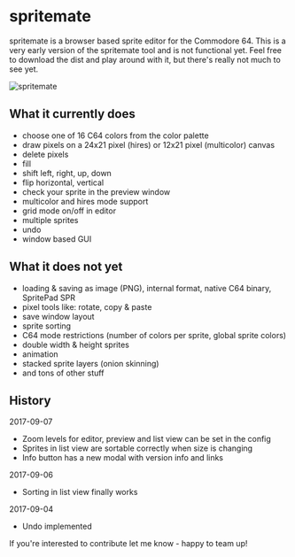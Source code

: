# spritemate
spritemate is a browser based sprite editor for the Commodore 64. This is a very early version of the spritemate tool and is not functional yet. Feel free to download the dist and play around with it, but there's really not much to see yet.

![spritemate](https://user-images.githubusercontent.com/434355/29740898-0212147a-8a62-11e7-879f-f938bd009718.png)

## What it currently does

* choose one of 16 C64 colors from the color palette
* draw pixels on a 24x21 pixel (hires) or 12x21 pixel (multicolor) canvas
* delete pixels
* fill
* shift left, right, up, down
* flip horizontal, vertical
* check your sprite in the preview window
* multicolor and hires mode support
* grid mode on/off in editor
* multiple sprites
* undo
* window based GUI

## What it does not yet

* loading & saving as image (PNG), internal format, native C64 binary, SpritePad SPR
* pixel tools like: rotate, copy & paste
* save window layout
* sprite sorting
* C64 mode restrictions (number of colors per sprite, global sprite colors)
* double width & height sprites
* animation
* stacked sprite layers (onion skinning)
* and tons of other stuff

## History

2017-09-07
* Zoom levels for editor, preview and list view can be set in the config
* Sprites in list view are sortable correctly when size is changing
* Info button has a new modal with version info and links

2017-09-06
* Sorting in list view finally works

2017-09-04
* Undo implemented



If you're interested to contribute let me know - happy to team up!
